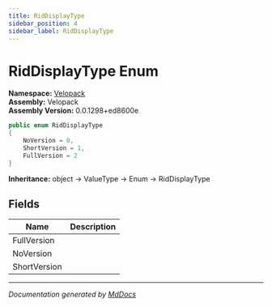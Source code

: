 ```yaml
---
title: RidDisplayType
sidebar_position: 4
sidebar_label: RidDisplayType
---
```

<!--  
  <auto-generated>   
    The contents of this file were generated by a tool.  
    Changes to this file may be list if the file is regenerated  
  </auto-generated>   
-->

# RidDisplayType Enum

**Namespace:** [Velopack](../index.md)  
**Assembly:** Velopack  
**Assembly Version:** 0.0.1298+ed8600e

```csharp
public enum RidDisplayType
{
    NoVersion = 0,
    ShortVersion = 1,
    FullVersion = 2
}
```

**Inheritance:** object → ValueType → Enum → RidDisplayType

## Fields

| Name         | Description |
| ------------ | ----------- |
| FullVersion  |             |
| NoVersion    |             |
| ShortVersion |             |

___

*Documentation generated by [MdDocs](https://github.com/ap0llo/mddocs)*
